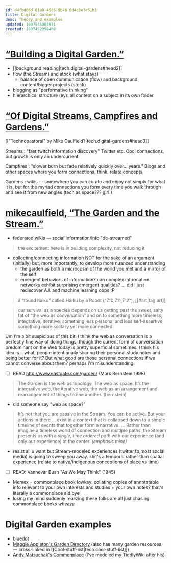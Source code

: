 ```yaml
---
id: d4fbd06d-01a9-4585-9b46-0d4e3efe51b3
title: Digital Gardens
desc: Theory and examples
updated: 1607546904971
created: 1607452398460
---
```

  
# [“Building a Digital Garden.”](http://tomcritchlow.com/2019/02/17/building-digital-garden/)

- [[background reading|tech.digital-gardens#head2]]
- flow (the Stream) and stock (what stays)
  - balance of open communication (flow) and background content/bigger projects (stock)
- blogging as "performative thinking"
- hierarchical structure (ey): all content on a subject in its own folder

# [“Of Digital Streams, Campfires and Gardens.”](http://tomcritchlow.com/2018/10/10/of-gardens-and-wikis/)

[["Technopastoral" by Mike Caulfield?|tech.digital-gardens#head3]]

Streams
: "fast twitch information discovery" Twitter etc. Cool connections, but growth is only an undercurrent

Campfires
: "slower burn but fade relatively quickly over... years." Blogs and other spaces where you form connections, think, relate concepts

Gardens
: wikis — somewhere you can curate and enjoy not simply for what it is, but for the myriad connections you form every time you walk through and see it from new angles (tech as space??? girl!)

# [mikecaulfield, “The Garden and the Stream.”](https://hapgood.us/2015/10/17/the-garden-and-the-stream-a-technopastoral/)

- federated wikis — social information/info "de-streamed"
>the excitement here is in building complexity, not reducing it
- collecting/connecting information NOT for the sake of an argument (initially) but, more importantly, to develop more nuanced understanding
  - the garden as both a microcosm of the world you met and a mirror of the self
  - emergent behaviors of information? can complex information networks exhibit surprising emergent qualities? ... did i just rediscover A.I. and machine learning oops :P 
 >a “found haiku” called Haiku by a Robot (“710,711,712”), [[#art|tag.art]]

 > our survival as a species depends on us getting past the sweet, salty fat of “the web as conversation” and on to something more timeless, integrative, iterative, something less personal and less self-assertive, something more solitary yet more connected
 
  Um I'm a bit suspicious of this bit. I think the web as conversation is a perfectly fine way of doing things, though the current form of conversation predominant on the Web today is pretty superficial sometimes. I think his idea is... what, people intentionally sharing their personal study notes and being better for it? But what good are those personal connections if we cannot converse about them? perhaps i'm misunderstanding.

- [ ] READ http://www.eastgate.com/garden/ (Mark Bernstein 1998)
> The Garden is the web as topology. The web as space. It’s the integrative web, the iterative web, the web as an arrangement and rearrangement of things to one another. (bernstein)

- did someone say "web as space?"
> It’s not that you are passive in the Stream. You can be active. But your actions in there ... exist in a context that is collapsed down to a simple timeline of events that together form a narrative.
... Rather than imagine a timeless world of connection and multiple paths, the Stream presents us with a _single, time ordered path_ with our experience (and only our experience) at the center. _(emphasis mine)_
- resist all u want but Stream-modeled experiences (twitter,fb,most social media) is going to sweep you away. shit's a temporal rather than spatial experience (relate to native/indigenous conceptions of place vs time)

- [ ] READ: Vannevar Bush "As We May Think" (1945)
- Memex = commonplace book lowkey. collating copies of annotatable info relevant to your own interests and studies + your own notes? that's literally a commonplace aid bye
- losing my mind suddenly realizing these folks are all just chasing commonplace books *wheeze*

# Digital Garden examples

- [bluedot](https://bluedot.neocities.org/)
- [Maggie Appleton's Garden Directory](https://github.com/MaggieAppleton/digital-gardeners#digital-garden-directory) (also has many garden resources — cross-linked in [[Cool-stuff-list|tech.cool-stuff-list]])
- [Andy Matsuchak's Commonplace](https://notes.andymatuschak.org/) (I've modeled my TiddlyWiki after his)